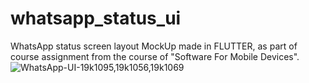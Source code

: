 # whatsapp_status_ui

WhatsApp status screen layout MockUp made in FLUTTER, as part of course assignment from the course of "Software For Mobile Devices".
![WhatsApp-UI-19k1095,19k1056,19k1069](https://user-images.githubusercontent.com/106697920/227594413-01fa8580-eba0-4b39-ab86-93505e97453f.png)
